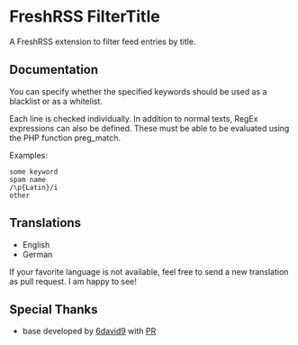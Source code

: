 # FreshRSS FilterTitle

A FreshRSS extension to filter feed entries by title.

## Documentation

You can specify whether the specified keywords should be used as a blacklist or as a whitelist.

Each line is checked individually. In addition to normal texts, RegEx expressions can also be defined. These must be able to be evaluated using the PHP function preg_match.

Examples:

```text
some keyword
spam name
/\p{Latin}/i
other
```

## Translations

- English
- German

If your favorite language is not available, feel free to send a new translation as pull request. I am happy to see!

## Special Thanks

- base developed by [6david9](https://github.com/6david9) with [PR](https://github.com/cn-tools/cntools_FreshRssExtensions/pull/9)
